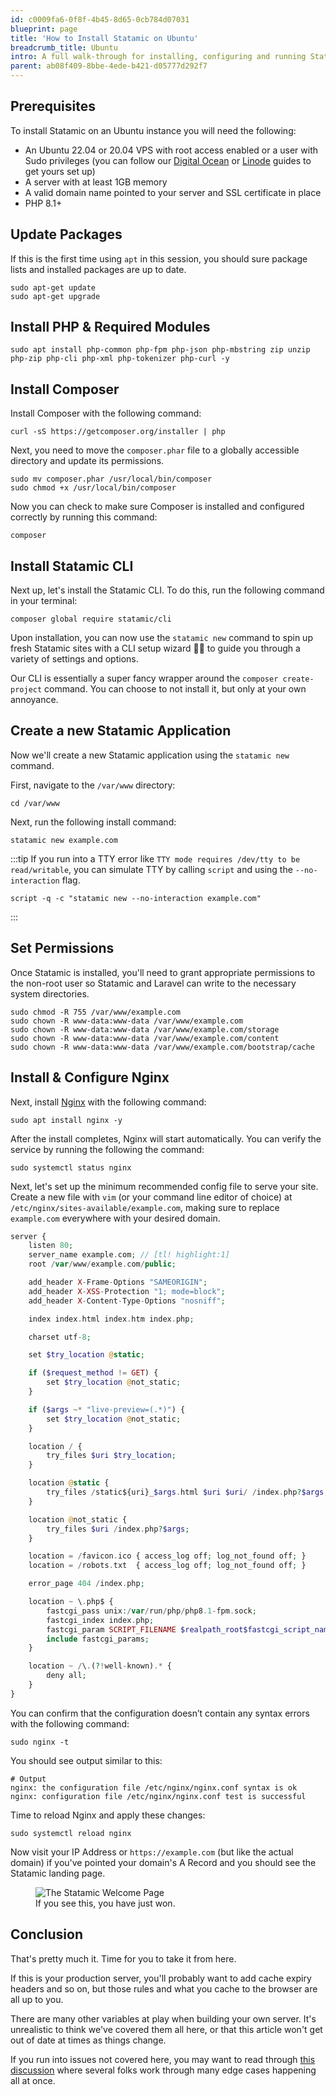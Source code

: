 ```yaml
---
id: c0009fa6-0f8f-4b45-8d65-0cb784d07031
blueprint: page
title: 'How to Install Statamic on Ubuntu'
breadcrumb_title: Ubuntu
intro: A full walk-through for installing, configuring and running Statamic on an Ubuntu server, perfect for production use.
parent: ab08f409-8bbe-4ede-b421-d05777d292f7
---
```

## Prerequisites

To install Statamic on an Ubuntu instance you will need the following:

- An Ubuntu 22.04 or 20.04 VPS with root access enabled or a user with Sudo privileges (you can follow our [Digital Ocean](/installing/digital-ocean) or [Linode](/installing/linode) guides to get yours set up)
- A server with at least 1GB memory
- A valid domain name pointed to your server and SSL certificate in place
- PHP 8.1+


## Update Packages

If this is the first time using `apt` in this session, you should sure package lists and installed packages are up to date.

``` shell
sudo apt-get update
sudo apt-get upgrade
```

## Install PHP & Required Modules

``` shell
sudo apt install php-common php-fpm php-json php-mbstring zip unzip php-zip php-cli php-xml php-tokenizer php-curl -y
```

## Install Composer

Install Composer with the following command:

``` curl
curl -sS https://getcomposer.org/installer | php
```

Next, you need to move the `composer.phar` file to a globally accessible directory and update its permissions.

``` shell
sudo mv composer.phar /usr/local/bin/composer
sudo chmod +x /usr/local/bin/composer
```

Now you can check to make sure Composer is installed and configured correctly by running this command:

``` shell
composer
```

## Install Statamic CLI

Next up, let's install the Statamic CLI. To do this, run the following command in your terminal:

``` shell
composer global require statamic/cli
```

Upon installation, you can now use the `statamic new` command to spin up fresh Statamic sites with a CLI setup wizard 🧙‍♂️ to guide you through a variety of settings and options.

Our CLI is essentially a super fancy wrapper around the `composer create-project` command. You can choose to not install it, but only at your own annoyance.


## Create a new Statamic Application

Now we'll create a new Statamic application using the `statamic new` command.

First, navigate to the `/var/www` directory:

``` shell
cd /var/www
```

Next, run the following install command:

``` shell
statamic new example.com
```

:::tip
If you run into a TTY error like `TTY mode requires /dev/tty to be read/writable`, you can simulate TTY by calling `script` and using the `--no-interaction` flag.

```
script -q -c "statamic new --no-interaction example.com"
```
:::

## Set Permissions

Once Statamic is installed, you'll need to grant appropriate permissions to the non-root user so Statamic and Laravel can write to the necessary system directories.

``` shell
sudo chmod -R 755 /var/www/example.com
sudo chown -R www-data:www-data /var/www/example.com
sudo chown -R www-data:www-data /var/www/example.com/storage
sudo chown -R www-data:www-data /var/www/example.com/content
sudo chown -R www-data:www-data /var/www/example.com/bootstrap/cache
```


## Install & Configure Nginx

Next, install [Nginx](https://nginx.com) with the following command:

``` shell
sudo apt install nginx -y
```

After the install completes, Nginx will start automatically. You can verify the service by running the following the command:

``` shell
sudo systemctl status nginx
```

Next, let's set up the minimum recommended config file to serve your site. Create a new file with `vim` (or your command line editor of choice) at `/etc/nginx/sites-available/example.com`, making sure to replace `example.com` everywhere with your desired domain.


```php
server {
    listen 80;
    server_name example.com; // [tl! highlight:1]
    root /var/www/example.com/public;

    add_header X-Frame-Options "SAMEORIGIN";
    add_header X-XSS-Protection "1; mode=block";
    add_header X-Content-Type-Options "nosniff";

    index index.html index.htm index.php;

    charset utf-8;

    set $try_location @static;

    if ($request_method != GET) {
        set $try_location @not_static;
    }

    if ($args ~* "live-preview=(.*)") {
        set $try_location @not_static;
    }

    location / {
        try_files $uri $try_location;
    }

    location @static {
        try_files /static${uri}_$args.html $uri $uri/ /index.php?$args;
    }

    location @not_static {
        try_files $uri /index.php?$args;
    }

    location = /favicon.ico { access_log off; log_not_found off; }
    location = /robots.txt  { access_log off; log_not_found off; }

    error_page 404 /index.php;

    location ~ \.php$ {
        fastcgi_pass unix:/var/run/php/php8.1-fpm.sock;
        fastcgi_index index.php;
        fastcgi_param SCRIPT_FILENAME $realpath_root$fastcgi_script_name;
        include fastcgi_params;
    }

    location ~ /\.(?!well-known).* {
        deny all;
    }
}
```

You can confirm that the configuration doesn’t contain any syntax errors with the following command:

``` shell
sudo nginx -t
```

You should see output similar to this:

``` shell
# Output
nginx: the configuration file /etc/nginx/nginx.conf syntax is ok
nginx: configuration file /etc/nginx/nginx.conf test is successful
```

Time to reload Nginx and apply these changes:

``` shell
sudo systemctl reload nginx
```

Now visit your IP Address or `https://example.com` (but like the actual domain) if you've pointed your domain's A Record and you should see the Statamic landing page.

<figure>
    <img src="/img/quick-start/installed-3.3.png" alt="The Statamic Welcome Page">
    <figcaption>If you see this, you have just won.</figcaption>
</figure>

## Conclusion

That's pretty much it. Time for you to take it from here.

If this is your production server, you'll probably want to add cache expiry headers and so on, but those rules and what you cache to the browser are all up to you.

There are many other variables at play when building your own server. It's unrealistic to think we've covered them all here, or that this article won't get out of date at times as things change.

If you run into issues not covered here, you may want to read through [this discussion](https://github.com/statamic/cms/discussions/10487) where several folks work through many edge cases happening all at once.
